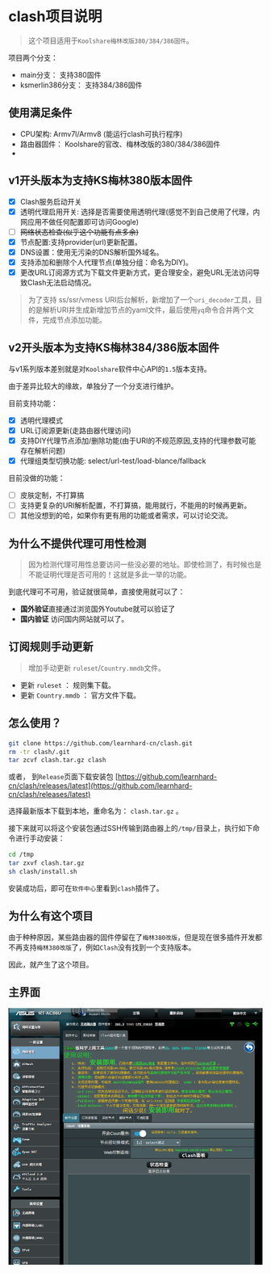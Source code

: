# clash项目说明
>这个项目适用于`Koolshare梅林改版380/384/386固件`。 


项目两个分支：
- main分支： 支持380固件
- ksmerlin386分支： 支持384/386固件


## 使用满足条件

- CPU架构: Armv7l/Armv8 (能运行clash可执行程序)
- 路由器固件： Koolshare的官改、梅林改版的380/384/386固件
- 

## v1开头版本为支持KS梅林380版本固件

- [x] Clash服务启动开关
- [x] 透明代理启用开关: 选择是否需要使用透明代理(感觉不到自己使用了代理，内网应用不做任何配置即可访问Google)
- [ ] ~~网络状态检查(似乎这个功能有点多余)~~
- [x] 节点配置:支持provider(url)更新配置。
- [x] DNS设置：使用无污染的DNS解析国外域名。
- [x] 支持添加和删除个人代理节点(单独分组：命名为DIY)。
- [x] 更改URL订阅源方式为下载文件更新方式，更合理安全，避免URL无法访问导致Clash无法启动情况。

> 为了支持 ss/ssr/vmess URI后台解析，新增加了一个`uri_decoder`工具，目的是解析URI并生成新增加节点的yaml文件，最后使用`yq`命令合并两个文件，完成节点添加功能。


## v2开头版本为支持KS梅林384/386版本固件

与v1系列版本差别就是对`Koolshare`软件中心API的`1.5`版本支持。

由于差异比较大的缘故，单独分了一个分支进行维护。

目前支持功能：
- [x] 透明代理模式
- [x] URL订阅源更新(走路由器代理访问)
- [x] 支持DIY代理节点添加/删除功能(由于URI的不规范原因,支持的代理参数可能存在解析问题)
- [x] 代理组类型切换功能: select/url-test/load-blance/fallback

目前没做的功能：
- [ ] 皮肤定制，不打算搞
- [ ] 支持更复杂的URI解析配置，不打算搞，能用就行，不能用的时候再更新。
- [ ] 其他没想到的哈，如果你有更有用的功能或者需求，可以讨论交流。

## 为什么不提供代理可用性检测
> 因为检测代理可用性总要访问一些没必要的地址。即使检测了，有时候也是不能证明代理是否可用的！这就是多此一举的功能。

到底代理可不可用，验证就很简单，直接使用就可以了：
- **国外验证**直接通过浏览国外Youtube就可以验证了
- **国内验证** 访问国内网站就可以了。

## 订阅规则手动更新
> 增加手动更新 `ruleset`/`Country.mmdb`文件。

- 更新 `ruleset` ： 规则集下载。
- 更新 `Country.mmdb` ： 官方文件下载。

## 怎么使用？

```bash
git clone https://github.com/learnhard-cn/clash.git
rm -tr clash/.git
tar zcvf clash.tar.gz clash
```

或者， 到`Release`页面下载安装包 [https://github.com/learnhard-cn/clash/releases/latest](https://github.com/learnhard-cn/clash/releases/latest)

选择最新版本下载到本地，重命名为： `clash.tar.gz` 。

接下来就可以将这个安装包通过SSH传输到路由器上的`/tmp/`目录上，执行如下命令进行手动安装：

```bash
cd /tmp
tar zxvf clash.tar.gz
sh clash/install.sh
```
安装成功后，即可在`软件中心`里看到`clash`插件了。



## 为什么有这个项目

由于种种原因，某些路由器的固件停留在了`梅林380改版`，但是现在很多插件开发都不再支持`梅林380改版`了，例如`Clash`没有找到一个支持版本。

因此，就产生了这个项目。

## 主界面

![](./images/demo.png)

